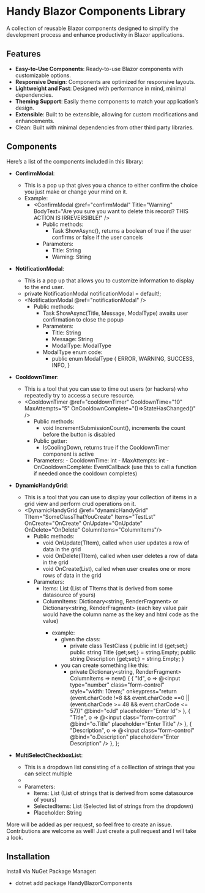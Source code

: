 # Handy Blazor Components Library

A collection of reusable Blazor components designed to simplify the development process and enhance productivity in Blazor applications.

## Features

- **Easy-to-Use Components**: Ready-to-use Blazor components with customizable options.
- **Responsive Design**: Components are optimized for responsive layouts.
- **Lightweight and Fast**: Designed with performance in mind, minimal dependencies.
- **Theming Support**: Easily theme components to match your application’s design.
- **Extensible**: Built to be extensible, allowing for custom modifications and enhancements.
- Clean: Built with minimal dependencies from other third party libraries.

## Components

Here’s a list of the components included in this library:

- **ConfirmModal**:
  - This is a pop up that gives you a chance to either confirm the choice you just make or change your mind on it.
  - Example:
    - <ConfirmModal @ref="confirmModal" Title="Warning"
    BodyText="Are you sure you want to delete this record? THIS ACTION IS IRREVERSIBLE!" />
      - Public methods:
        - Task<bool> ShowAsync(), returns a boolean of true if the user confirms or false if the user cancels
      - Parameters:
        - Title: String
        - Warning: String
- **NotificationModal**:
  - This is a pop up that allows you to customize information to display to the end user.
  - private NotificationModal notificationModal = default!;
  - <NotificationModal @ref="notificationModal" />
    - Public methods:
        - Task ShowAsync(Title, Message, ModalType) awaits user confirmation to close the popup
        - Parameters:
          - Title: String
          - Message: String
          - ModalType: ModalType
        - ModalType enum code:
          - public enum ModalType
            {
                ERROR,
                WARNING,
                SUCCESS,
                INFO,
            }
- **CooldownTimer**:
  - This is a tool that you can use to time out users (or hackers) who repeatedly try to access a secure resource.
  - <CooldownTimer @ref="cooldownTimer" CooldownTime="10" MaxAttempts="5" OnCooldownComplete="()=>StateHasChanged()" />
    - Public methods:
      - void IncrementSubmissionCount(), increments the count before the button is disabled
    - Public getter:
      - IsCoolingDown, returns true if the CooldownTimer component is active
    - Parameters:
          - CooldownTime: int
          - MaxAttempts: int
          - OnCooldownComplete: EventCallback (use this to call a function if needed once the cooldown completes)
- **DynamicHandyGrid**:
  - This is a tool that you can use to display your collection of items in a grid view and perform crud operations on it.
  - <DynamicHandyGrid @ref="dynamicHandyGrid" TItem="SomeClassThatYouCreate" Items="TestLst" OnCreate="OnCreate" OnUpdate="OnUpdate" OnDelete="OnDelete" ColumnItems="ColumnItems"/>
    - Public methods:
      - void OnUpdate(TItem), called when user updates a row of data in the grid
      - void OnDelete(TItem), called when user deletes a row of data in the grid
      - void OnCreate(List<TItem>), called when user creates one or more rows of data in the grid
    - Parameters:
      - Items: List<TItem> (List of TItems that is derived from some datasource of yours)
      - ColumnItems: Dictionary<string, RenderFragment<TestClass>> or Dictionary<string, RenderFragment> (each key value pair would have the column name as the key and html code as the value)
        - example:
          - given the class:
            - private class TestClass
              {
                  public int Id {get;set;}
                  public string Title {get;set;} = string.Empty;
                  public string Description {get;set;} = string.Empty;
              }
          - you can create something like this:
            - private Dictionary<string, RenderFragment<TestClass>> ColumnItems => new()
              {
                {
                    "Id",
                    o => @<input type="number" class="form-control" style="width: 10rem;" onkeypress="return (event.charCode !=8 && event.charCode ==0 || (event.charCode >= 48 && event.charCode <= 57))" @bind="o.Id" placeholder="Enter Id">
                },
                {
                    "Title",
                    o => @<input class="form-control" @bind="o.Title" placeholder="Enter Title" />
                },
                {
                    "Description",
                    o => @<input class="form-control" @bind="o.Description" placeholder="Enter Description" />
                },
              };

- **MultiSelectCheckboxList**:
  - This is a dropdown list consisting of a colllection of strings that you can select multiple 
  - <MultiSelectCheckBoxList
      TItem="SomeClassThatYouCreate"
      Items="ListOfStrings"
      SelectedItems="SelectedListOfStrings"
      Placeholder="Select Values" />
  - Parameters:
      - Items: List<string> (List of strings that is derived from some datasource of yours)
      - SelectedItems: List<string> (Selected list of strings from the dropdown)
      - Placeholder: String
        

More will be added as per request, so feel free to create an issue.
Contributions are welcome as well! Just create a pull request and I will take a look.

## Installation

Install via NuGet Package Manager:

- dotnet add package HandyBlazorComponents
